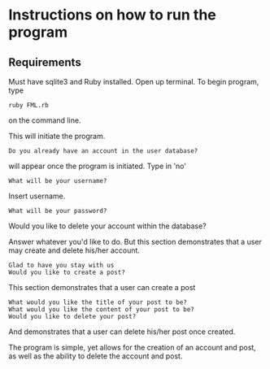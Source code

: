 # Instructions on how to run the program

## Requirements
Must have sqlite3 and Ruby installed.
Open up terminal.
To begin program, type
```
ruby FML.rb
```
on the command line.

This will initiate the program.

```
Do you already have an account in the user database?
```
will appear once the program is initiated.
Type in 'no'

```
What will be your username?
```
Insert username.
```
What will be your password?
```
Would you like to delete your account within the database?

Answer whatever you'd like to do. But this section demonstrates that a user may create and delete his/her account.
```
Glad to have you stay with us
Would you like to create a post?
```
This section demonstrates that a user can create a post
```
What would you like the title of your post to be?
What would you like the content of your post to be?
Would you like to delete your post?
```
And demonstrates that a user can delete his/her post once created.

The program is simple, yet allows for the creation of an account and post, as well as the ability to delete the account and post.